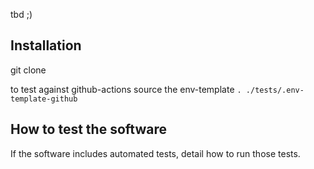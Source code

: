 tbd ;)

## Installation

git clone <this-repo>

to test against github-actions source the env-template `. ./tests/.env-template-github`

## How to test the software

If the software includes automated tests, detail how to run those tests.